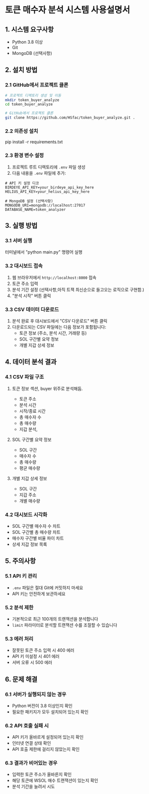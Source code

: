 # 토큰 매수자 분석 시스템 사용설명서

## 1. 시스템 요구사항
- Python 3.8 이상
- Git
- MongoDB (선택사항)

## 2. 설치 방법

### 2.1 GitHub에서 프로젝트 클론
```bash
# 프로젝트 디렉토리 생성 및 이동
mkdir token_buyer_analyze
cd token_buyer_analyze

# GitHub에서 프로젝트 클론
git clone https://github.com/HSfac/token_buyer_analyze.git .
```

### 2.2 의존성 설치

pip install -r requirements.txt


### 2.3 환경 변수 설정
1. 프로젝트 루트 디렉토리에 `.env` 파일 생성
2. 다음 내용을 `.env` 파일에 추가:
```env
# API 키 설정 디코
BIRDEYE_API_KEY=your_birdeye_api_key_here 
HELIUS_API_KEY=your_helius_api_key_here

# MongoDB 설정 (선택사항)
MONGODB_URI=mongodb://localhost:27017
DATABASE_NAME=token_analyzer
```

## 3. 실행 방법

### 3.1 서버 실행
 터미널에서
 "python main.py" 명령어 실행

### 3.2 대시보드 접속
1. 웹 브라우저에서 `http://localhost:8000` 접속
2. 토큰 주소 입력
3. 분석 기간 설정 (선택사항,아직 트잭 최신순으로 들고오는 로직으로 구현함.)
4. "분석 시작" 버튼 클릭

### 3.3 CSV 데이터 다운로드
1. 분석 완료 후 대시보드에서 "CSV 다운로드" 버튼 클릭
2. 다운로드되는 CSV 파일에는 다음 정보가 포함됩니다:
   - 토큰 정보 (주소, 분석 시간, 거래량 등)
   - SOL 구간별 요약 정보
   - 개별 지갑 상세 정보

## 4. 데이터 분석 결과

### 4.1 CSV 파일 구조
1. 토큰 정보 섹션, buyer 위주로 분석해둠.
   - 토큰 주소
   - 분석 시간
   - 시작/종료 시간
   - 총 매수자 수
   - 총 매수량
   - 지갑 분석,

2. SOL 구간별 요약 정보
   - SOL 구간
   - 매수자 수
   - 총 매수량
   - 평균 매수량

3. 개별 지갑 상세 정보
   - SOL 구간
   - 지갑 주소
   - 개별 매수량

### 4.2 대시보드 시각화
- SOL 구간별 매수자 수 차트
- SOL 구간별 총 매수량 차트
- 매수자 구간별 비율 파이 차트
- 상세 지갑 정보 목록

## 5. 주의사항

### 5.1 API 키 관리
- `.env` 파일은 절대 Git에 커밋하지 마세요
- API 키는 안전하게 보관하세요

### 5.2 분석 제한
- 기본적으로 최근 100개의 트랜잭션을 분석합니다
- `limit` 파라미터로 분석할 트랜잭션 수를 조절할 수 있습니다

### 5.3 에러 처리
- 잘못된 토큰 주소 입력 시 400 에러
- API 키 미설정 시 401 에러
- 서버 오류 시 500 에러

## 6. 문제 해결

### 6.1 서버가 실행되지 않는 경우
- Python 버전이 3.8 이상인지 확인
- 필요한 패키지가 모두 설치되어 있는지 확인

### 6.2 API 호출 실패 시
- API 키가 올바르게 설정되어 있는지 확인
- 인터넷 연결 상태 확인
- API 호출 제한에 걸리지 않았는지 확인

### 6.3 결과가 비어있는 경우
- 입력한 토큰 주소가 올바른지 확인
- 해당 토큰에 WSOL 매수 트랜잭션이 있는지 확인
- 분석 기간을 늘려서 시도 